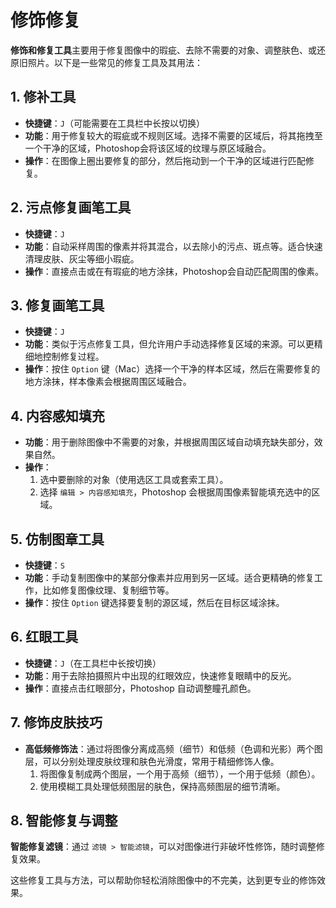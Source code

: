 # 修饰修复

**修饰和修复工具**主要用于修复图像中的瑕疵、去除不需要的对象、调整肤色、或还原旧照片。以下是一些常见的修复工具及其用法：

## 1. 修补工具

- **快捷键**：`J`（可能需要在工具栏中长按以切换）
- **功能**：用于修复较大的瑕疵或不规则区域。选择不需要的区域后，将其拖拽至一个干净的区域，Photoshop会将该区域的纹理与原区域融合。
- **操作**：在图像上圈出要修复的部分，然后拖动到一个干净的区域进行匹配修复。

## 2. 污点修复画笔工具

- **快捷键**：`J`
- **功能**：自动采样周围的像素并将其混合，以去除小的污点、斑点等。适合快速清理皮肤、灰尘等细小瑕疵。
- **操作**：直接点击或在有瑕疵的地方涂抹，Photoshop会自动匹配周围的像素。

## 3. 修复画笔工具

- **快捷键**：`J`
- **功能**：类似于污点修复工具，但允许用户手动选择修复区域的来源。可以更精细地控制修复过程。
- **操作**：按住 `Option` 键（Mac）选择一个干净的样本区域，然后在需要修复的地方涂抹，样本像素会根据周围区域融合。

## 4. 内容感知填充

- **功能**：用于删除图像中不需要的对象，并根据周围区域自动填充缺失部分，效果自然。
- **操作**：
    1. 选中要删除的对象（使用选区工具或套索工具）。
    2. 选择 `编辑 > 内容感知填充`，Photoshop 会根据周围像素智能填充选中的区域。

## 5. 仿制图章工具

- **快捷键**：`S`
- **功能**：手动复制图像中的某部分像素并应用到另一区域。适合更精确的修复工作，比如修复图像纹理、复制细节等。
- **操作**：按住 `Option` 键选择要复制的源区域，然后在目标区域涂抹。

## 6. 红眼工具

- **快捷键**：`J`（在工具栏中长按切换）
- **功能**：用于去除拍摄照片中出现的红眼效应，快速修复眼睛中的反光。
- **操作**：直接点击红眼部分，Photoshop 自动调整瞳孔颜色。

## 7. 修饰皮肤技巧

- **高低频修饰法**：通过将图像分离成高频（细节）和低频（色调和光影）两个图层，可以分别处理皮肤纹理和肤色光滑度，常用于精细修饰人像。
    1. 将图像复制成两个图层，一个用于高频（细节），一个用于低频（颜色）。
    2. 使用模糊工具处理低频图层的肤色，保持高频图层的细节清晰。

## 8. 智能修复与调整

**智能修复滤镜**：通过 `滤镜 > 智能滤镜`，可以对图像进行非破坏性修饰，随时调整修复效果。

这些修复工具与方法，可以帮助你轻松消除图像中的不完美，达到更专业的修饰效果。